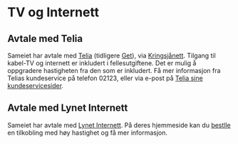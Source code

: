 # TV og Internett

## Avtale med Telia

Sameiet har avtale med [Telia](https://www.telia.no/) (tidligere [Get](https://www.get.no/)), via [Kringsjånett](http://www.kringsjaanett.com/). Tilgang til kabel-TV og internett er inkludert i fellesutgiftene. Det er mulig å oppgradere hastigheten fra den som er inkludert. Få mer informasjon fra Telias kundeservice på telefon 02123, eller via e-post på [Telia sine kundeservicesider](https://www.telia.no/kundeservice/).

## Avtale med Lynet Internett

Sameiet har avtale med [Lynet Internett](https://lynet.no/). På deres hjemmeside kan du [bestlle](https://lynet.no/bestill) en tilkobling med høy hastighet og få mer informasjon.
